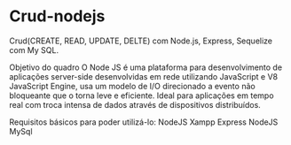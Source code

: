 # Crud-nodejs

Crud(CREATE, READ, UPDATE, DELTE) com Node.js, Express, Sequelize com My SQL.

Objetivo do quadro
O Node JS é uma plataforma para desenvolvimento de aplicações server-side desenvolvidas em rede utilizando JavaScript e V8 JavaScript Engine, usa um modelo de I/O direcionado a evento não bloqueante que o torna leve e eficiente. Ideal para aplicações em tempo real com troca intensa de dados através de dispositivos distribuídos.

Requisitos básicos para poder utilizá-lo:
NodeJS
Xampp
Express
NodeJS
MySql
